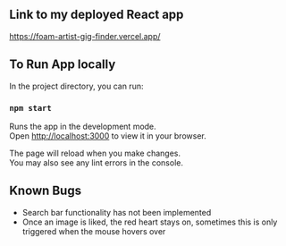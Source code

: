 ## Link to my deployed React app
https://foam-artist-gig-finder.vercel.app/

## To Run App locally

In the project directory, you can run:

### `npm start`

Runs the app in the development mode.\
Open [http://localhost:3000](http://localhost:3000) to view it in your browser.

The page will reload when you make changes.\
You may also see any lint errors in the console.

## Known Bugs
- Search bar functionality has not been implemented
- Once an image is liked, the red heart stays on, sometimes this is only triggered when the mouse hovers over
